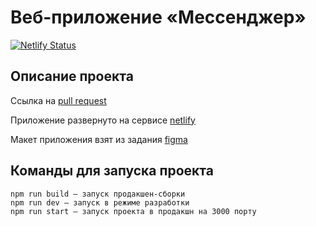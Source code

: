 #  Веб-приложениe «Мессенджер»

[![Netlify Status](https://api.netlify.com/api/v1/badges/77e9c85e-1911-49ce-8d3b-d8732cbddee7/deploy-status)](https://app.netlify.com/sites/meek-taiyaki-afa351/deploys)

## Описание проекта

Ссылка на [pull request](https://github.com/yugld/middle.messenger.praktikum.yandex/pull/4)

Приложение развернуто на сервисе [netlify](https://meek-taiyaki-afa351.netlify.app)

Макет приложения взят из задания [figma](https://www.figma.com/file/l909hSsb2cqiuzq1uCZGBJ/Chat_external_link-(Copy)?node-id=0%3A1&t=ru1DWbDG1YCChMBg-0)

## Команды для запуска проекта
```
npm run build — запуск продакшен-сборки
npm run dev — запуск в режиме разработки
npm run start — запуск проекта в продакшн на 3000 порту
